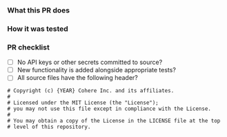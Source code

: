 ### What this PR does



### How it was tested



### PR checklist

- [ ] No API keys or other secrets committed to source?
- [ ] New functionality is added alongside appropriate tests?
- [ ] All source files have the following header?

```
# Copyright (c) {YEAR} Cohere Inc. and its affiliates.
#
# Licensed under the MIT License (the "License");
# you may not use this file except in compliance with the License.
#
# You may obtain a copy of the License in the LICENSE file at the top
# level of this repository.
```
